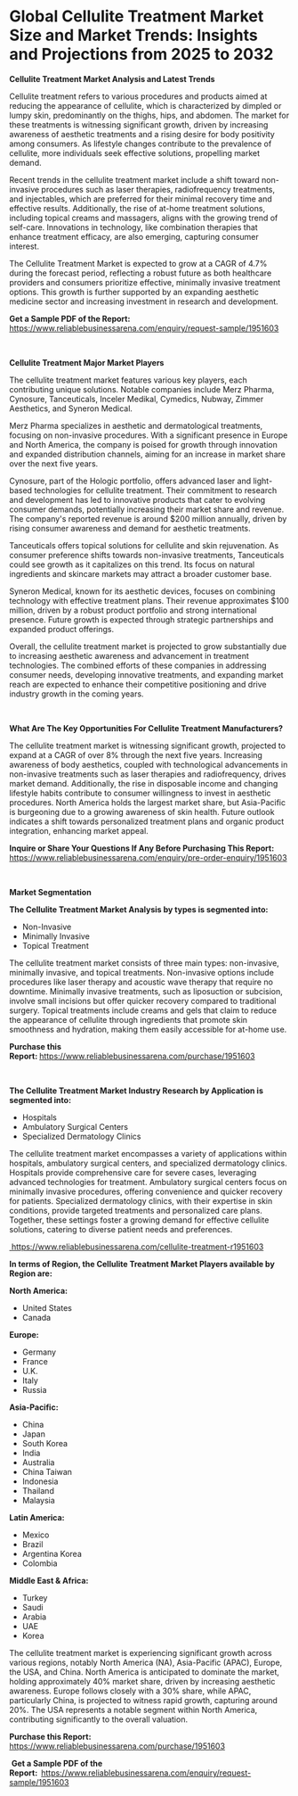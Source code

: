 <p><h1>Global Cellulite Treatment Market Size and Market Trends: Insights and Projections from 2025 to 2032</h1></p><p><strong>Cellulite Treatment Market Analysis and Latest Trends</strong></p>
<p><p>Cellulite treatment refers to various procedures and products aimed at reducing the appearance of cellulite, which is characterized by dimpled or lumpy skin, predominantly on the thighs, hips, and abdomen. The market for these treatments is witnessing significant growth, driven by increasing awareness of aesthetic treatments and a rising desire for body positivity among consumers. As lifestyle changes contribute to the prevalence of cellulite, more individuals seek effective solutions, propelling market demand.</p><p>Recent trends in the cellulite treatment market include a shift toward non-invasive procedures such as laser therapies, radiofrequency treatments, and injectables, which are preferred for their minimal recovery time and effective results. Additionally, the rise of at-home treatment solutions, including topical creams and massagers, aligns with the growing trend of self-care. Innovations in technology, like combination therapies that enhance treatment efficacy, are also emerging, capturing consumer interest.</p><p>The Cellulite Treatment Market is expected to grow at a CAGR of 4.7% during the forecast period, reflecting a robust future as both healthcare providers and consumers prioritize effective, minimally invasive treatment options. This growth is further supported by an expanding aesthetic medicine sector and increasing investment in research and development.</p></p>
<p><strong>Get a Sample PDF of the Report:&nbsp;</strong> <a href="https://www.reliablebusinessarena.com/enquiry/request-sample/1951603?utm_campaign=3014&utm_medium=2&utm_source=Github&utm_content=ia&utm_term=13042025&utm_id=cellulite-treatment">https://www.reliablebusinessarena.com/enquiry/request-sample/1951603</a></p>
<p>&nbsp;</p>
<p><strong>Cellulite Treatment Major Market Players</strong></p>
<p><p>The cellulite treatment market features various key players, each contributing unique solutions. Notable companies include Merz Pharma, Cynosure, Tanceuticals, Inceler Medikal, Cymedics, Nubway, Zimmer Aesthetics, and Syneron Medical. </p><p>Merz Pharma specializes in aesthetic and dermatological treatments, focusing on non-invasive procedures. With a significant presence in Europe and North America, the company is poised for growth through innovation and expanded distribution channels, aiming for an increase in market share over the next five years.</p><p>Cynosure, part of the Hologic portfolio, offers advanced laser and light-based technologies for cellulite treatment. Their commitment to research and development has led to innovative products that cater to evolving consumer demands, potentially increasing their market share and revenue. The company's reported revenue is around $200 million annually, driven by rising consumer awareness and demand for aesthetic treatments.</p><p>Tanceuticals offers topical solutions for cellulite and skin rejuvenation. As consumer preference shifts towards non-invasive treatments, Tanceuticals could see growth as it capitalizes on this trend. Its focus on natural ingredients and skincare markets may attract a broader customer base.</p><p>Syneron Medical, known for its aesthetic devices, focuses on combining technology with effective treatment plans. Their revenue approximates $100 million, driven by a robust product portfolio and strong international presence. Future growth is expected through strategic partnerships and expanded product offerings.</p><p>Overall, the cellulite treatment market is projected to grow substantially due to increasing aesthetic awareness and advancement in treatment technologies. The combined efforts of these companies in addressing consumer needs, developing innovative treatments, and expanding market reach are expected to enhance their competitive positioning and drive industry growth in the coming years.</p></p>
<p>&nbsp;</p>
<p><strong>What Are The Key Opportunities For Cellulite Treatment Manufacturers?</strong></p>
<p><p>The cellulite treatment market is witnessing significant growth, projected to expand at a CAGR of over 8% through the next five years. Increasing awareness of body aesthetics, coupled with technological advancements in non-invasive treatments such as laser therapies and radiofrequency, drives market demand. Additionally, the rise in disposable income and changing lifestyle habits contribute to consumer willingness to invest in aesthetic procedures. North America holds the largest market share, but Asia-Pacific is burgeoning due to a growing awareness of skin health. Future outlook indicates a shift towards personalized treatment plans and organic product integration, enhancing market appeal.</p></p>
<p><strong>Inquire or Share Your Questions If Any Before Purchasing This Report:</strong> <a href="https://www.reliablebusinessarena.com/enquiry/pre-order-enquiry/1951603?utm_campaign=3014&utm_medium=2&utm_source=Github&utm_content=ia&utm_term=13042025&utm_id=cellulite-treatment">https://www.reliablebusinessarena.com/enquiry/pre-order-enquiry/1951603</a></p>
<p>&nbsp;</p>
<p><strong>Market Segmentation</strong></p>
<p><strong>The Cellulite Treatment Market Analysis by types is segmented into:</strong></p>
<p><ul><li>Non-Invasive</li><li>Minimally Invasive</li><li>Topical Treatment</li></ul></p>
<p><p>The cellulite treatment market consists of three main types: non-invasive, minimally invasive, and topical treatments. Non-invasive options include procedures like laser therapy and acoustic wave therapy that require no downtime. Minimally invasive treatments, such as liposuction or subcision, involve small incisions but offer quicker recovery compared to traditional surgery. Topical treatments include creams and gels that claim to reduce the appearance of cellulite through ingredients that promote skin smoothness and hydration, making them easily accessible for at-home use.</p></p>
<p><strong>Purchase this Report:&nbsp;</strong><a href="https://www.reliablebusinessarena.com/purchase/1951603?utm_campaign=3014&utm_medium=2&utm_source=Github&utm_content=ia&utm_term=13042025&utm_id=cellulite-treatment">https://www.reliablebusinessarena.com/purchase/1951603</a></p>
<p>&nbsp;</p>
<p><strong>The Cellulite Treatment Market Industry Research by Application is segmented into:</strong></p>
<p><ul><li>Hospitals</li><li>Ambulatory Surgical Centers</li><li>Specialized Dermatology Clinics</li></ul></p>
<p><p>The cellulite treatment market encompasses a variety of applications within hospitals, ambulatory surgical centers, and specialized dermatology clinics. Hospitals provide comprehensive care for severe cases, leveraging advanced technologies for treatment. Ambulatory surgical centers focus on minimally invasive procedures, offering convenience and quicker recovery for patients. Specialized dermatology clinics, with their expertise in skin conditions, provide targeted treatments and personalized care plans. Together, these settings foster a growing demand for effective cellulite solutions, catering to diverse patient needs and preferences.</p></p>
<p><a href="https://www.reliablebusinessarena.com/cellulite-treatment-r1951603?utm_campaign=3014&utm_medium=2&utm_source=Github&utm_content=ia&utm_term=13042025&utm_id=cellulite-treatment">&nbsp;https://www.reliablebusinessarena.com/cellulite-treatment-r1951603</a></p>
<p><strong>In terms of Region, the Cellulite Treatment Market Players available by Region are:</strong></p>
<p>
    <p> <strong> North America: </strong>
        <ul>
            <li>United States</li>
            <li>Canada</li>
        </ul>
        </p> 
    <p> <strong> Europe: </strong>
        <ul>
            <li>Germany</li>
            <li>France</li>
            <li>U.K.</li>
            <li>Italy</li>
            <li>Russia</li>
        </ul>
        </p> 
    <p> <strong> Asia-Pacific: </strong>
        <ul>
            <li>China</li>
            <li>Japan</li>
            <li>South Korea</li>
            <li>India</li>
            <li>Australia</li>
            <li>China Taiwan</li>
            <li>Indonesia</li>
            <li>Thailand</li>
            <li>Malaysia</li>
        </ul>
        </p> 
    <p> <strong> Latin America: </strong>
        <ul>
            <li>Mexico</li>
            <li>Brazil</li>
            <li>Argentina Korea</li>
            <li>Colombia</li>
        </ul>
        </p> 
    <p> <strong> Middle East & Africa: </strong>
        <ul>
            <li>Turkey</li>
            <li>Saudi</li>
            <li>Arabia</li>
            <li>UAE</li>
            <li>Korea</li>
        </ul>
    </p>
    </p>
<p><p>The cellulite treatment market is experiencing significant growth across various regions, notably North America (NA), Asia-Pacific (APAC), Europe, the USA, and China. North America is anticipated to dominate the market, holding approximately 40% market share, driven by increasing aesthetic awareness. Europe follows closely with a 30% share, while APAC, particularly China, is projected to witness rapid growth, capturing around 20%. The USA represents a notable segment within North America, contributing significantly to the overall valuation.</p></p>
<p><strong>Purchase this Report: </strong><a href="https://www.reliablebusinessarena.com/purchase/1951603?utm_campaign=3014&utm_medium=2&utm_source=Github&utm_content=ia&utm_term=13042025&utm_id=cellulite-treatment">https://www.reliablebusinessarena.com/purchase/1951603</a></p>
<p>&nbsp;<strong>Get a Sample PDF of the Report:&nbsp;&nbsp;</strong><a href="https://www.reliablebusinessarena.com/enquiry/request-sample/1951603?utm_campaign=3014&utm_medium=2&utm_source=Github&utm_content=ia&utm_term=13042025&utm_id=cellulite-treatment">https://www.reliablebusinessarena.com/enquiry/request-sample/1951603</a></p>
<p><strong></strong></p>
<p><p></p><p></p><p></p></p>